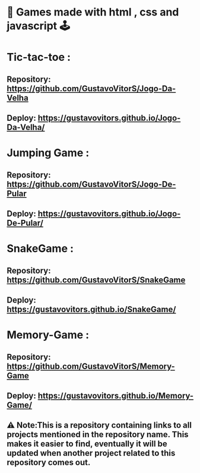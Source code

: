 # 👾 Games made with html , css and javascript 🕹️

# Tic-tac-toe : 
 ## Repository: https://github.com/GustavoVitorS/Jogo-Da-Velha
 ## Deploy: https://gustavovitors.github.io/Jogo-Da-Velha/
 ##
 
# Jumping Game : 
 ## Repository: https://github.com/GustavoVitorS/Jogo-De-Pular
 ## Deploy: https://gustavovitors.github.io/Jogo-De-Pular/
 ##
 
# SnakeGame : 
 ## Repository: https://github.com/GustavoVitorS/SnakeGame
 ## Deploy: https://gustavovitors.github.io/SnakeGame/
 ##
 
# Memory-Game : 
 ## Repository: https://github.com/GustavoVitorS/Memory-Game
 ## Deploy: https://gustavovitors.github.io/Memory-Game/
 ##
 
##  ⚠️ Note:This is a repository containing links to all projects mentioned in the repository name. This makes it easier to find, eventually it will be updated when another project related to this repository comes out.
